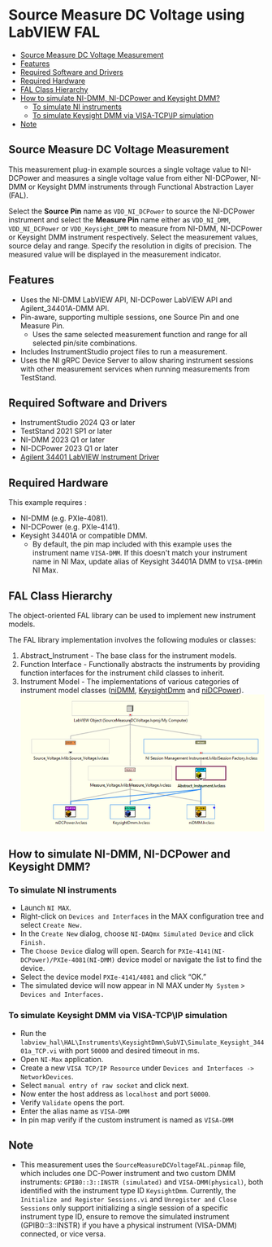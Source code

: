 # Source Measure DC Voltage using LabVIEW FAL

- [Source Measure DC Voltage Measurement](#source-measure-dc-voltage-measurement)
- [Features](#features)
- [Required Software and Drivers](#required-software-and-drivers)
- [Required Hardware](#required-hardware)
- [FAL Class Hierarchy](#fal-class-hierarchy)
- [How to simulate NI-DMM, NI-DCPower and Keysight DMM?](#how-to-simulate-ni-dmm-ni-dcpower-and-keysight-dmm)
  - [To simulate NI instruments](#to-simulate-ni-instruments)
  - [To simulate Keysight DMM via VISA-TCP\IP simulation](#to-simulate-keysight-dmm-via-visa-tcpip-simulation)
- [Note](#note)

## Source Measure DC Voltage Measurement

This measurement plug-in example sources a single voltage value to NI-DCPower and measures a single voltage value from either NI-DCPower, NI-DMM or Keysight DMM instruments through Functional Abstraction Layer (FAL).

Select the **Source Pin** name as `VDD_NI_DCPower` to source the NI-DCPower instrument and select the **Measure Pin** name either as `VDD_NI_DMM`, `VDD_NI_DCPower` or `VDD_Keysight_DMM` to measure from NI-DMM, NI-DCPower or Keysight DMM instrument respectively. Select the measurement values, source delay and range. Specify the resolution in digits of precision. The measured value will be displayed in the measurement indicator.

## Features

- Uses the NI-DMM LabVIEW API, NI-DCPower LabVIEW API and Agilent_34401A-DMM API.
- Pin-aware, supporting multiple sessions, one Source Pin and one Measure Pin.
  - Uses the same selected measurement function and range for all selected pin/site combinations.
- Includes InstrumentStudio project files to run a measurement.
- Uses the NI gRPC Device Server to allow sharing instrument sessions with other measurement services when running measurements from TestStand.

## Required Software and Drivers

- InstrumentStudio 2024 Q3 or later
- TestStand 2021 SP1 or later
- NI-DMM 2023 Q1 or later
- NI-DCPower 2023 Q1 or later
- [Agilent 34401 LabVIEW Instrument Driver](https://sine.ni.com/apps/utf8/niid_web_display.download_page?p_id_guid=014E7F05D12C6F8BE0440003BA7CCD71)

## Required Hardware

This example requires :

- NI-DMM (e.g. PXIe-4081).
- NI-DCPower (e.g. PXIe-4141).
- Keysight 34401A or compatible DMM.
  - By default, the pin map included with this example uses the instrument name
  `VISA-DMM`. If this doesn't match your instrument name in NI Max, update alias of Keysight 34401A DMM to `VISA-DMM`in NI Max.

## FAL Class Hierarchy

The object-oriented FAL library can be used to implement new instrument models.

The FAL library implementation involves the following modules or classes:

1. Abstract_Instrument - The base class for the instrument models.
2. Function Interface - Functionally abstracts the instruments by providing function interfaces for the instrument child classes to inherit.
3. Instrument Model - The implementations of various categories of instrument model classes ([niDMM](../../labview_fal/FAL/Instruments/niDMM), [KeysightDmm](../../labview_fal/FAL/Instruments/KeysightDmm) and [niDCPower](../../labview_fal/FAL/Instruments/niDCPower)).
    ![FAL Class Hierarchy](<FAL Class Hierarchy.png>)

## How to simulate NI-DMM, NI-DCPower and Keysight DMM?

### To simulate NI instruments

- Launch `NI MAX`.
- Right-click on `Devices and Interfaces` in the MAX configuration tree and select `Create New.`
- In the `Create New` dialog, choose `NI-DAQmx Simulated Device` and click `Finish.`
- The `Choose Device` dialog will open. Search for `PXIe-4141(NI-DCPower)/PXIe-4081(NI-DMM)` device model or navigate the list to find the device.
- Select the device model `PXIe-4141/4081` and click “OK.”
- The simulated device will now appear in NI MAX under `My System` > `Devices and Interfaces.`

### To simulate Keysight DMM via VISA-TCP\IP simulation

- Run the `labview_hal\HAL\Instruments\KeysightDmm\SubVI\Simulate_Keysight_34401a_TCP.vi` with port `50000` and desired timeout in ms.
- Open `NI-Max` application.
- Create a new `VISA TCP/IP Resource` under `Devices and Interfaces -> NetworkDevices`.
- Select `manual entry of raw socket` and click next.
- Now enter the host address as `localhost` and port `50000`.
- Verify `Validate` opens the port.
- Enter the alias name as `VISA-DMM`
- In pin map verify if the custom instrument is named as `VISA-DMM`

## Note

- This measurement uses the `SourceMeasureDCVoltageFAL.pinmap` file, which includes one DC-Power
  instrument and two custom DMM instruments: `GPIB0::3::INSTR (simulated)` and `VISA-DMM(physical)`,
  both identified with the instrument type ID `KeysightDmm`. Currently, the `Initialize and Register Sessions.vi` and `Unregister and Close Sessions`
  only support initializing a single session of a specific instrument type ID,  ensure to remove the simulated instrument (GPIB0::3::INSTR) if you have a
  physical instrument (VISA-DMM) connected, or vice versa.
